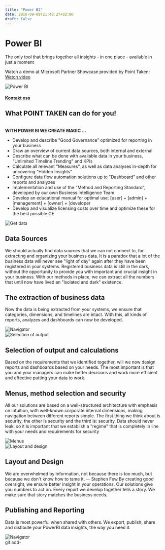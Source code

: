 ```yaml
---
title: "Power BI"
date: 2018-09-09T21:48:27+02:00
draft: false
---
```


<div class="container">
    <div class="row no-gutters">
        <div class="col-md-12 col-lg-6 p-4 mt-4">
            <div class="heading">
                <h1>Power BI</h1>
            </div>
            <p>The only tool that brings together all insights - in one place - available in just a moment</p>
            <p>Watch a demo at Microsoft Partner Showcase provided by Point Taken: <a href="https://powerbi.microsoft.com/en-us/partner-showcase/point-taken-as-restaurant-analytics/" target="_blank"> Watch video </a></p>
        </div>    
        <div class="col-md-12 col-lg-6"><img class="img-fluid" src="/img/01_PowerBI.jpg" alt="Power BI" /></div>
    </div>
</div>

<div class="container-fluid bg-white mb-4">
    <div class="row content-menu text-center mx-auto">
        <div class="col-sm-12 col-md-4"><h4 class="m-0"><a href="/contact/">Kontakt oss</a></h4></div>
    </div>
</div>

<div class="container">
    <div class="row">
        <div class="col-md-12 content-case mt-4 mb-4">
            <div class="row no-gutters">
                <div class="col-md-12 col-lg-9 p-4">
                    <div class="heading">
                        <h2 class="mb-4">What POINT TAKEN can do for you!</h2>
                        <br>
                        <strong>WITH POWER BI WE CREATE MAGIC ...</strong>
                    </div>
                    <ul>
                    <li>Develop and describe "Good Governance" optimized for reporting in your business</li>
                    <li>Draw an overview of current data sources, both internal and external</li>
                    <li>Describe what can be done with available data in your business, "Unlimited Timeline Trending" and KPIs</li>
                    <li>Calculate all relevant "Measures", as well as data analyses in-depth for uncovering "Hidden Insights"</li>
                    <li>Configure data flow automation solutions up to "Dashboard" and other reports and analyzes</li>
                    <li>Implementation and use of the "Method and Reporting Standard", developed by our own Business Intelligence Team	</li>
                    <li>Develop an educational manual for optimal use: [user] + [admin] + [management] + [owner] + [developer</li>
                    <li>Develop and visualize licensing costs over time and optimize these for the best possible CE	</li>
                    </ul>                
                </div>            
            </div>
        </div>             
    </div>
</div>

<div class="container">
    <div class="row">
        <div class="col-md-12 content-case mt-4 mb-4">
            <div class="row no-gutters">
                <div class="col-md-12 col-lg-6"><img class="img-fluid" src="/img/02_Get_Data.png" alt="Get data" /></div>
                <div class="col-md-12 col-lg-6 p-4">
                    <div class="heading">
                        <h2>Data Sources</h2>
                    </div>
                    <p>We should actually find data sources that we can not connect to, for extracting and organizing your business data.
It is a paradox that a lot of the business data will never see "light of day" again after they have been registered in your systems. Registered business data is still in the dark, without the opportunity to provide you with important and crucial insight in your business.
With our methods in place, we can extract all the numbers that until now have lived an "isolated and dark" existence.</p>
                </div>
            </div>
        </div>
        <div class="col-md-12 content-case mt-4 mb-4">
            <div class="row no-gutters">
                <div class="col-md-12 col-lg-6 p-4">
                    <div class="heading">
                        <h2>The extraction of business data</h2>
                    </div>
                    <p>Now the data is being extracted from your systems, we ensure that categories, dimensions, and timelines are intact. With this, all kinds of reports, analyzes and dashboards can now be developed.</p>
                </div>            
                <div class="col-md-12 col-lg-6"><img class="img-fluid" src="/img/03_NAV.png" alt="Navigator" /></div>
            </div>
        </div>
        <div class="col-md-12 content-case mt-4 mb-4">
            <div class="row no-gutters">
                <div class="col-md-12 col-lg-6"><img class="img-fluid" src="/img/04_Selection_of output_and_calculations.png" alt="Selection of output" /></div>
                <div class="col-md-12 col-lg-6 p-4">
                    <div class="heading">
                        <h2>Selection of output and calculations</h2>
                    </div>
                    <p>Based on the requirements that we identified together, will we now design reports and dashboards based on your needs. The most important is that you and your managers can make better decisions and work more efficient and effective putting your data to work.</p>
                </div>
            </div>
        </div>
        <div class="col-md-12 content-case mt-4 mb-4">
            <div class="row no-gutters">
                <div class="col-md-12 col-lg-6 p-4">
                    <div class="heading">
                        <h2>Menus, method selection and security</h2>
                    </div>
                    <p>All our solutions are based on a well-structured architecture with emphasis on intuition, with well-known corporate internal dimensions, making navigation between different reports simple.
The first thing we think about is security, the other is security and the third is: security.
Data should never leak, so it is important that we establish a "regime" that is completely in line with your needs and requirements for security</p>
                </div>            
                <div class="col-md-12 col-lg-6"><img class="img-fluid" src="/img/05_Menus_method_selection and security.png" alt="Menus" /></div>
            </div>
        </div> 
        <div class="col-md-12 content-case mt-4 mb-4">
            <div class="row no-gutters">
                <div class="col-md-12 col-lg-6"><img class="img-fluid" src="/img/06_NVE.png" alt="Layout and design" /></div>
                <div class="col-md-12 col-lg-6 p-4">
                    <div class="heading">
                        <h2>Layout and Design</h2>
                    </div>
                    <p>We are overwhelmed by information, not because there is too much, but because we don't know how to tame it. -- Stephen Few
By creating good oversight, we ensure better insight in your operations. Our solutions give you numbers to act on. 
Every report we develop together tells a story. We make sure that story matches the business needs.
</p>
                </div>
            </div>
        </div> 
        <div class="col-md-12 content-case mt-4 mb-4">
            <div class="row no-gutters">
                <div class="col-md-12 col-lg-6 p-4">
                    <div class="heading">
                        <h2>Publishing and Reporting</h2>
                    </div>
                    <p>Data is most powerful when shared with others. We export, publish, share and distibute your PowerBI data insights, the way you need it.</p>
                </div>            
                <div class="col-md-12 col-lg-6"><img class="img-fluid" src="/img/07_DB.png" alt="Navigator" /></div>
            </div>
        </div>                                   
    </div>
</div>git add-